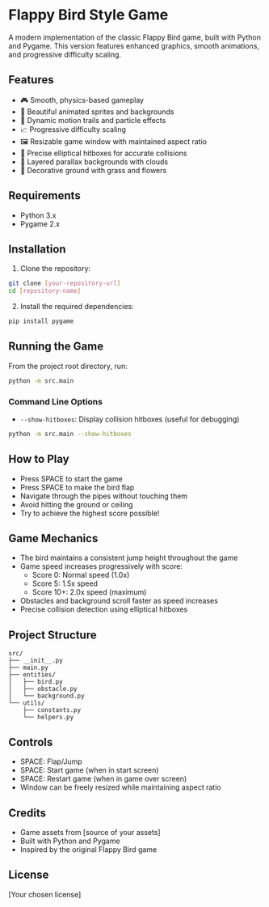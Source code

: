 # Flappy Bird Style Game

A modern implementation of the classic Flappy Bird game, built with Python and Pygame. This version features enhanced graphics, smooth animations, and progressive difficulty scaling.

## Features

- 🎮 Smooth, physics-based gameplay
- 🎨 Beautiful animated sprites and backgrounds
- 🌈 Dynamic motion trails and particle effects
- 📈 Progressive difficulty scaling
- 🖼️ Resizable game window with maintained aspect ratio
- 💫 Precise elliptical hitboxes for accurate collisions
- 🎵 Layered parallax backgrounds with clouds
- 🌱 Decorative ground with grass and flowers

## Requirements

- Python 3.x
- Pygame 2.x

## Installation

1. Clone the repository:
```bash
git clone [your-repository-url]
cd [repository-name]
```

2. Install the required dependencies:
```bash
pip install pygame
```

## Running the Game

From the project root directory, run:
```bash
python -m src.main
```

### Command Line Options

- `--show-hitboxes`: Display collision hitboxes (useful for debugging)
```bash
python -m src.main --show-hitboxes
```

## How to Play

- Press SPACE to start the game
- Press SPACE to make the bird flap
- Navigate through the pipes without touching them
- Avoid hitting the ground or ceiling
- Try to achieve the highest score possible!

## Game Mechanics

- The bird maintains a consistent jump height throughout the game
- Game speed increases progressively with score:
  - Score 0: Normal speed (1.0x)
  - Score 5: 1.5x speed
  - Score 10+: 2.0x speed (maximum)
- Obstacles and background scroll faster as speed increases
- Precise collision detection using elliptical hitboxes

## Project Structure

```
src/
├── __init__.py
├── main.py
├── entities/
│   ├── bird.py
│   ├── obstacle.py
│   └── background.py
└── utils/
    ├── constants.py
    └── helpers.py
```

## Controls

- SPACE: Flap/Jump
- SPACE: Start game (when in start screen)
- SPACE: Restart game (when in game over screen)
- Window can be freely resized while maintaining aspect ratio

## Credits

- Game assets from [source of your assets]
- Built with Python and Pygame
- Inspired by the original Flappy Bird game

## License

[Your chosen license]
